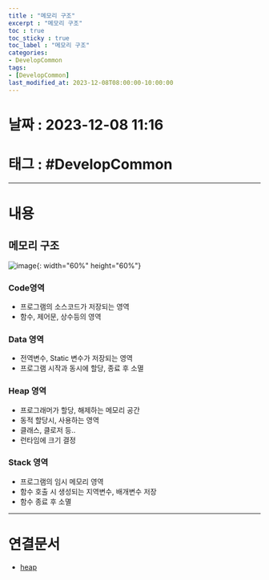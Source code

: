 ```yaml
---
title : "메모리 구조"
excerpt : "메모리 구조"
toc : true
toc_sticky : true
toc_label : "메모리 구조"
categories:
- DevelopCommon
tags:
- [DevelopCommon]
last_modified_at: 2023-12-08T08:00:00-10:00:00
---
```


# 날짜 : 2023-12-08 11:16

# 태그 : #DevelopCommon
---

# 내용

## 메모리 구조
![image](./../../assets/images/MemoryStructure.png){: width="60%" height="60%"} 

### Code영역
- 프로그램의 소스코드가 저장되는 영역
- 함수, 제어문, 상수등의 영역

### Data 영역
- 전역변수, Static 변수가 저장되는 영역
- 프로그램 시작과 동시에 할당, 종료 후 소멸

### Heap 영역
- 프로그래머가 할당, 해제하는 메모리 공간
- 동적 할당시, 사용하는 영역
- 클래스, 클로저 등..
- 런타임에 크기 결정

### Stack 영역
- 프로그램의 임시 메모리 영역
- 함수 호출 시 생성되는 지역변수, 배개변수 저장
- 함수 종료 후 소멸

---

# 연결문서
- [heap](../../자료구조/자료구조-heap)